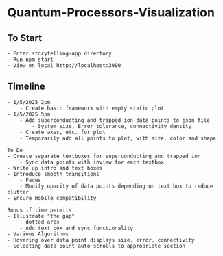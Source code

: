 # Quantum-Processors-Visualization

## To Start
    - Enter storytelling-app directory
    - Run npm start
    - View on local http://localhost:3000

## Timeline
    - 1/5/2025 2pm
        - Create basic framework with empty static plot
    - 1/5/2025 5pm
        - Add superconducting and trapped ion data points to json file
            - System size, Error tolerance, connectivity density
        - Create axes, etc. for plot
        - Temporarily add all points to plot, with size, color and shape
    
    To Do
    - Create separate textboxes for superconducting and trapped ion
        - Sync data points with inview for each textbox 
    - Write up intro and text boxes
    - Introduce smooth transitions
        - Fades 
        - Modify opacity of data points depending on text box to reduce clutter
    - Ensure mobile compatibility
    
    Bonus if time permits
    - Illustrate "the gap"
        - dotted arcs
        - Add text box and sync functionality
    - Various Algorithms
    - Hovering over data point displays size, error, connectivity
    - Selecting data point auto scrolls to appropriate section
    